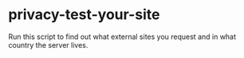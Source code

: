 # privacy-test-your-site
Run this script to find out what external sites you request and in what country the server lives.
